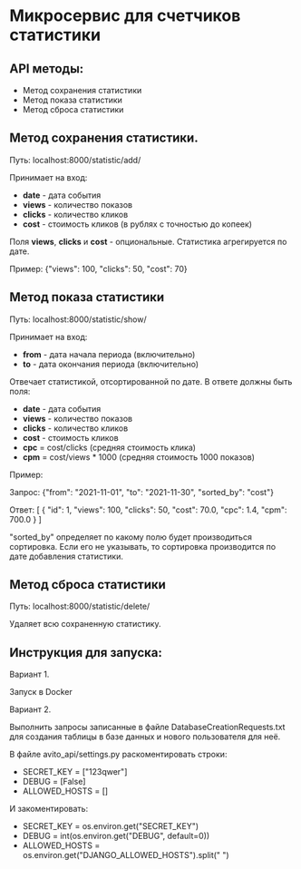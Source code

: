 # Микросервис для счетчиков статистики
## API методы:
- Метод сохранения статистики
- Метод показа статистики
- Метод сброса статистики

## Метод сохранения статистики.

Путь: localhost:8000/statistic/add/

Принимает на вход: 
- **date** - дата события
- **views** - количество показов
- **clicks** - количество кликов
- **cost** - стоимость кликов (в рублях с точностью до копеек)

Поля **views**, **clicks** и **cost** - опциональные.
Статистика агрегируется по дате.

Пример: {"views": 100, "clicks": 50, "cost": 70}

## Метод показа статистики

Путь: localhost:8000/statistic/show/

Принимает на вход:
- **from** - дата начала периода (включительно)
- **to** - дата окончания периода (включительно)

Отвечает статистикой, отсортированной по дате. В ответе должны быть поля:
- **date** - дата события
- **views** - количество показов
- **clicks** - количество кликов
- **cost** - стоимость кликов
- **cpc** = cost/clicks (средняя стоимость клика)
- **cpm** = cost/views * 1000 (средняя стоимость 1000 показов)

Пример: 

Запрос: {"from": "2021-11-01", "to": "2021-11-30", "sorted_by": "cost"}

Ответ: [
    {
        "id": 1,
        "views": 100,
        "clicks": 50,
        "cost": 70.0,
        "cpc": 1.4,
        "cpm": 700.0
    }
]

"sorted_by" определяет по какому полю будет производиться сортировка. Если его не указывать, то сортировка производится по дате добавления статистики.

## Метод сброса статистики

Путь: localhost:8000/statistic/delete/

Удаляет всю сохраненную статистику.

## Инструкция для запуска:

Вариант 1.

Запуск в Docker

Вариант 2.

Выполнить запросы записанные в файле DatabaseCreationRequests.txt для создания таблицы в базе данных и нового пользователя для неё.

В файле avito_api/settings.py раскоментировать строки:
- SECRET_KEY = ["123qwer"]
- DEBUG = [False]
- ALLOWED_HOSTS = []
 
И закоментировать:
- SECRET_KEY = os.environ.get("SECRET_KEY")
- DEBUG = int(os.environ.get("DEBUG", default=0))
- ALLOWED_HOSTS = os.environ.get("DJANGO_ALLOWED_HOSTS").split(" ")
